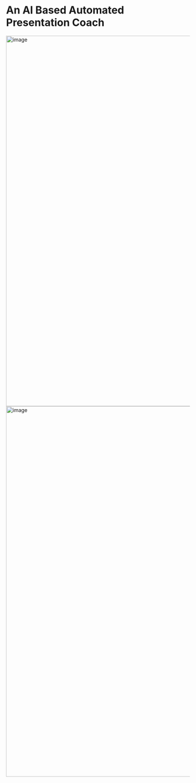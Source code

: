 # An AI Based Automated Presentation Coach

<img width="1855" height="1013" alt="image" src="https://github.com/user-attachments/assets/ac08333a-e0ca-47fe-9fef-a8442cd7b701" />

<img width="1855" height="1013" alt="image" src="https://github.com/user-attachments/assets/d7287f01-4c67-44b0-9471-f0d9985d6ca7" />
